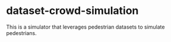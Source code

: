 # dataset-crowd-simulation
This is a simulator that leverages pedestrian datasets to simulate pedestrians.

